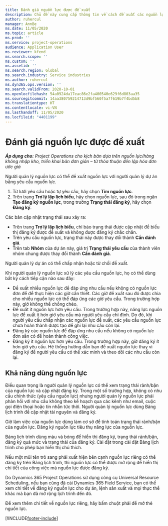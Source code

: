 ```yaml
---
title: Đánh giá nguồn lực được đề xuất
description: Chủ đề này cung cấp thông tin về cách đề xuất các nguồn lực dự án.
author: ruhercul
manager: AnnBe
ms.date: 11/05/2020
ms.topic: article
ms.prod: ''
ms.service: project-operations
audience: Application User
ms.reviewer: kfend
ms.search.scope: ''
ms.custom: ''
ms.assetid: ''
ms.search.region: Global
ms.search.industry: Service industries
ms.author: ruhercul
ms.dyn365.ops.version: ''
ms.search.validFrom: 2020-10-01
ms.openlocfilehash: 54a0924da17eac86e2fa400540e629f6d803aa35
ms.sourcegitcommit: 14aa380759214713d9bf560f5a7f619b7f4bd5b8
ms.translationtype: HT
ms.contentlocale: vi-VN
ms.lasthandoff: 11/05/2020
ms.locfileid: "4401199"
---
```

# <a name="review-proposed-resources"></a>Đánh giá nguồn lực được đề xuất

_**Áp dụng cho:** Project Operations cho kịch bản dựa trên nguồn lực/hàng không nhập kho, triển khai bản đơn giản – từ thỏa thuận đến lập hóa đơn ước giá_

Người quản lý nguồn lực có thể đề xuất nguồn lực với người quản lý dự án bằng yêu cầu nguồn lực.

1. Từ lưới yêu cầu hoặc tự yêu cầu, hãy chọn **Tìm nguồn lực**.
2. Trên trang **Trợ lý lập lịch biểu**, hãy chọn nguồn lực, sau đó trong ngăn **Tạo đăng ký nguồn lực**, trong trường **Trạng thái đăng ký**, hãy chọn **Đăng ký**.

Các bản cập nhật trạng thái sau xảy ra:

- Trên trang **Trợ lý lập lịch biểu**, chỉ báo trạng thái được cập nhật để biểu thị đăng ký được đề xuất và không được đăng ký chắc chắn.
- Trên yêu cầu nguồn lực, trạng thái này được thay đổi thành **Cần đánh giá**.
- Trên tab **Nhóm** của dự án này, giá trị **Trạng thái yêu cầu** của thành viên nhóm chung được thay đổi thành **Cần đánh giá**.

Người quản lý dự án có thể chấp nhận hoặc từ chối đề xuất.

Khi người quản lý nguồn lực xử lý các yêu cầu nguồn lực, họ có thể dùng bất kỳ cách tiếp cận nào sau đây:

- Đề xuất nhiều nguồn lực để đáp ứng nhu cầu nếu không có nguồn lực đơn để để thực hiện các giờ cần thiết. Các giờ đề xuất sau đó được chia cho nhiều nguồn lực có thể đáp ứng các giờ yêu cầu. Trong trường hợp này, giờ không thể chồng chéo.
- Đề xuất ít nguồn lực hơn yêu cầu. Trong trường hợp này, năng lực nguồn lực đề xuất ít hơn giờ yêu cầu mà người yêu cầu chỉ định. Do đó, khi người yêu cầu chấp nhận các nguồn lực đề xuất, các yêu cầu nguồn lực chưa hoàn thành được tạo để ghi lại nhu cầu còn lại.
- Đăng ký các nguồn lực để đáp ứng nhu cầu nếu không có nguồn lực đơn sẵn có để hoàn thành công việc.
- Đăng ký ít nguồn lực hơn yêu cầu. Trong trường hợp này, giờ đăng ký ít hơn giờ yêu cầu. Hệ thống hướng dẫn bạn đề xuất nguồn lực thay vì đăng ký để người yêu cầu có thể xác minh và theo dõi các nhu cầu còn lại.

## <a name="resource-availability"></a>Khả năng dùng nguồn lực

Điều quan trọng là người quản lý nguồn lực có thể xem trạng thái rảnh/bận của nguồn lực và cập nhật đăng ký. Trong một số trường hợp, không có nhu cầu chính thức (yêu cầu nguồn lực) nhưng người quản lý nguồn lực phải phản hồi với nhu cầu không theo kế hoạch qua các kênh như email, cuộc gọi điện thoại hoặc tin nhắn tức thời. Người quản lý nguồn lực dùng Bảng lịch trình để cập nhật tài nguyên và đăng ký.

Giờ làm việc của nguồn lực dùng làm cơ sở để tính toán trạng thái rảnh/bận của nguồn lực. Đăng ký nguồn lực tiêu thụ năng lực của nguồn lực.

Bảng lịch trình dùng màu và bóng để hiển thị đăng ký, trạng thái rảnh/bận, đăng ký quá mức và trạng thái của đăng ký. Cài đặt trong cài đặt Bảng lịch trình cho phép bạn hiển thị chú thích.

Nếu một mũi tên trỏ sang phải xuất hiện bên cạnh nguồn lực riêng có thể đăng ký trên Bảng lịch trình, thì nguồn lực có thể được mở rộng để hiển thị chi tiết của công việc mà nguồn lực được đăng ký.

Do Dynamics 365 Project Operations sử dụng công cụ Universal Resource Scheduling, nếu bạn cũng đã cài Dynamics 365 Field Service, bạn có thể xem chi tiết về đăng ký nguồn lực cho dự án, lệnh sản xuất và mọi thực thể khác mà bạn đã mở rộng lịch trình đến đó.

Để xem thêm chi tiết về nguồn lực riêng, hãy bấm chuột phải để mở thẻ nguồn lực.



[!INCLUDE[footer-include](../includes/footer-banner.md)]